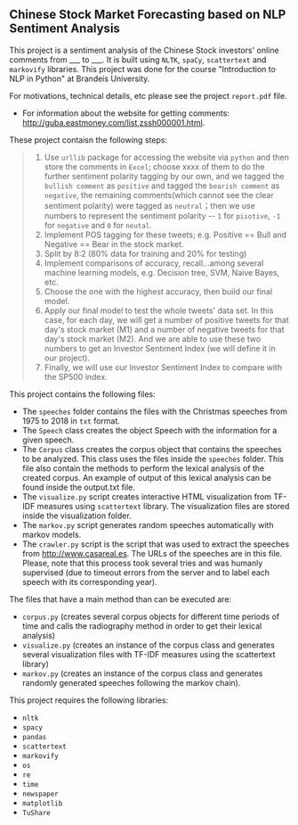 ## Chinese Stock Market Forecasting based on NLP Sentiment Analysis
This project is a sentiment analysis of the Chinese Stock investors' online comments from ___ to ___. It is built using `NLTK`, `spaCy`, `scattertext` and `markovify` libraries. This project was done for the course "Introduction to NLP in Python" at Brandeis University.

For motivations, technical details, etc please see the project `report.pdf` file. 
- For information about the website for getting comments: http://guba.eastmoney.com/list,zssh000001.html.


These project contaisn the following steps:
> 1. Use `urllib` package for accessing the website via `python` and then store the comments in `Excel`; choose xxxx of them to do the further sentiment polarity tagging by our own, and we tagged the `bullish comment` as `positive` and tagged the `bearish comment` as `negative`, the remaining comments(which cannot see the clear sentiment polarity) were tagged as `neutral`；then we use numbers to represent the sentiment polarity -- `1` for `pisotive`, `-1` for `negative` and `0` for `neutal`.
> 2. Implement POS tagging for these tweets; e.g. Positive == Bull and Negative == Bear in the stock market.
> 3. Split by 8:2 (80% data for training and 20% for testing)
> 4. Implement comparisons of accuracy, recall...among several machine learning models, e.g. Decision tree, SVM, Naive Bayes, etc.
> 5. Choose the one with the highest accuracy, then build our final model.
> 6. Apply our final model to test the whole tweets' data set. In this case, for each day, we will get a number of positive tweets for
> that day's stock market (M1) and a number of negative tweets for that day's stock market (M2). And we are able to use these two
> numbers to get an Investor Sentiment Index (we will define it in our project).
> 7. Finally, we will use our Investor Sentiment Index to compare with the SP500 index.


This project contains the following files: 
* The `speeches` folder contains the files with the Christmas speeches from 1975 to 2018 in `txt` format.
* The `Speech` class creates the object Speech with the information for a given speech.
* The `Corpus` class creates the corpus object that contains the speeches to be analyzed. This class uses the files inside the `speeches` folder. This file also contain the methods to perform the lexical analysis of the created corpus. An example of output of this lexical analysis can be found inside the output.txt file.
* The `visualize.py` script creates interactive HTML visualization from TF-IDF measures using `scattertext` library. The visualization files are stored inside the visualization folder.
* The `markov.py` script generates random speeches automatically with markov models.
* The `crawler.py` script is the script that was used to extract the speeches from http://www.casareal.es. The URLs of the speeches are in this file. Please, note that this process took several tries and was humanly supervised (due to timeout errors from the server and to label each speech with its corresponding year).


The files that have a main method than can be executed are: 
* `corpus.py` (creates several corpus objects for different time periods of time and calls the radiography method in order to get their lexical analysis)
* `visualize.py` (creates an instance of the corpus class and generates several visualization files with TF-IDF measures using the scattertext library)
* `markov.py` (creates an instance of the corpus class and generates randomly generated speeches following the markov chain).




This project requires the following libraries:
* `nltk`
* `spacy`
* `pandas`
* `scattertext`
* `markovify`
* `os`
* `re`
* `time`
* `newspaper`
* `matplotlib`
* `TuShare`
